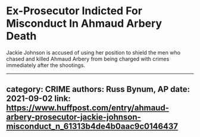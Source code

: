 # Ex-Prosecutor Indicted For Misconduct In Ahmaud Arbery Death

Jackie Johnson is accused of using her position to shield the men who chased and killed Ahmaud Arbery from being charged with crimes immediately after the shootings.

---
category: CRIME
authors: Russ Bynum, AP
date: 2021-09-02
link: https://www.huffpost.com/entry/ahmaud-arbery-prosecutor-jackie-johnson-misconduct_n_61313b4de4b0aac9c0146437
---
